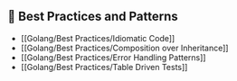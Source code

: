 ## 📂 Best Practices and Patterns

- [[Golang/Best Practices/Idiomatic Code]]
- [[Golang/Best Practices/Composition over Inheritance]]
- [[Golang/Best Practices/Error Handling Patterns]]
- [[Golang/Best Practices/Table Driven Tests]]